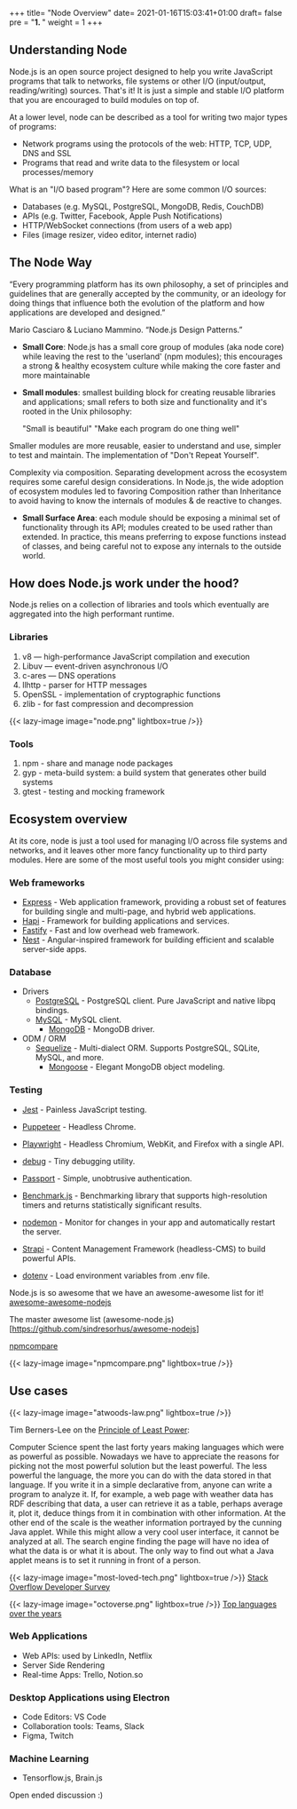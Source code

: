 +++
title= "Node Overview"
date= 2021-01-16T15:03:41+01:00
draft= false
pre = "<b>1. </b>"
weight = 1 
+++

## Understanding Node

Node.js is an open source project designed to help you write JavaScript programs that talk to networks, file systems or other I/O (input/output, reading/writing) sources. That's it! It is just a simple and stable I/O platform that you are encouraged to build modules on top of.

At a lower level, node can be described as a tool for writing two major types of programs:

- Network programs using the protocols of the web: HTTP, TCP, UDP, DNS and SSL
- Programs that read and write data to the filesystem or local processes/memory

What is an "I/O based program"? Here are some common I/O sources:

- Databases (e.g. MySQL, PostgreSQL, MongoDB, Redis, CouchDB)
- APIs (e.g. Twitter, Facebook, Apple Push Notifications)
- HTTP/WebSocket connections (from users of a web app)
- Files (image resizer, video editor, internet radio)

## The Node Way

“Every programming platform has its own philosophy, a set of principles and guidelines that are generally accepted by the community, or an ideology for doing things that influence both the evolution of the platform and how applications are developed and designed.”

Mario Casciaro & Luciano Mammino. “Node.js Design Patterns.”

- **Small Core**: Node.js has a small core group of modules (aka node core) while leaving the rest to the 'userland' (npm modules); this encourages a strong & healthy ecosystem culture while making the core faster and more maintainable

- **Small modules**: smallest building block for creating reusable libraries and applications; small refers to both size and functionality and it's rooted in the Unix philosophy:

  "Small is beautiful"
  "Make each program do one thing well"

Smaller modules are more reusable, easier to understand and use, simpler to test and maintain. The implementation of "Don't Repeat Yourself".

Complexity via composition. Separating development across the ecosystem requires some careful design considerations. In Node.js, the wide adoption of ecosystem modules led to favoring Composition rather than Inheritance to avoid having to know the internals of modules & de reactive to changes.

- **Small Surface Area**: each module should be exposing a minimal set of functionality through its API; modules created to be used rather than extended. In practice, this means preferring to expose functions instead of classes, and being careful not to expose any internals to the outside world.

## How does Node.js work under the hood?

Node.js relies on a collection of libraries and tools which eventually are aggregated into the high performant runtime.

### Libraries

1. v8 — high-performance JavaScript compilation and execution
1. Libuv — event-driven asynchronous I/O
1. c-ares — DNS operations
1. llhttp - parser for HTTP messages
1. OpenSSL - implementation of cryptographic functions
1. zlib - for fast compression and decompression

{{< lazy-image image="node.png" lightbox=true />}}

### Tools

1. npm - share and manage node packages
1. gyp - meta-build system: a build system that generates other build systems
1. gtest - testing and mocking framework

## Ecosystem overview

At its core, node is just a tool used for managing I/O across file systems and networks, and it leaves other more fancy functionality up to third party modules. Here are some of the most useful tools you might consider using:

### Web frameworks

- [Express](https://github.com/expressjs/express) - Web application framework, providing a robust set of features for building single and multi-page, and hybrid web applications.
- [Hapi](https://github.com/hapijs/hapi) - Framework for building applications and services.
- [Fastify](https://github.com/fastify/fastify) - Fast and low overhead web framework.
- [Nest](https://github.com/nestjs/nest) - Angular-inspired framework for building efficient and scalable server-side apps.

### Database

- Drivers
  - [PostgreSQL](https://github.com/brianc/node-postgres) - PostgreSQL client. Pure JavaScript and native libpq bindings.
  - [MySQL](https://github.com/mysqljs/mysql) - MySQL client.
    - [MongoDB](https://github.com/mongodb/node-mongodb-native) - MongoDB driver.
- ODM / ORM
  - [Sequelize](https://github.com/sequelize/sequelize) - Multi-dialect ORM. Supports PostgreSQL, SQLite, MySQL, and more.
    - [Mongoose](https://github.com/Automattic/mongoose) - Elegant MongoDB object modeling.

### Testing

- [Jest](https://github.com/facebook/jest) - Painless JavaScript testing.
- [Puppeteer](https://github.com/GoogleChrome/puppeteer) - Headless Chrome.
- [Playwright](https://github.com/microsoft/playwright) - Headless Chromium, WebKit, and Firefox with a single API.

- [debug](https://github.com/visionmedia/debug) - Tiny debugging utility.
- [Passport](https://github.com/jaredhanson/passport) - Simple, unobtrusive authentication.
- [Benchmark.js](https://github.com/bestiejs/benchmark.js) - Benchmarking library that supports high-resolution timers and returns statistically significant results.
- [nodemon](https://github.com/remy/nodemon) - Monitor for changes in your app and automatically restart the server.
- [Strapi](https://github.com/strapi/strapi) - Content Management Framework (headless-CMS) to build powerful APIs.
- [dotenv](https://github.com/motdotla/dotenv) - Load environment variables from .env file.

Node.js is so awesome that we have an awesome-awesome list for it! [awesome-awesome-nodejs](https://github.com/bnb/awesome-awesome-nodejs)

The master awesome list (awesome-node.js)[https://github.com/sindresorhus/awesome-nodejs]

[npmcompare](https://npmcompare.com/compare/@hapi/hapi,express,fastify)

{{< lazy-image image="npmcompare.png" lightbox=true />}}

## Use cases

{{< lazy-image image="atwoods-law.png" lightbox=true />}}

Tim Berners-Lee on the [Principle of Least Power](https://www.w3.org/DesignIssues/Principles.html):

Computer Science spent the last forty years making languages which were as powerful as possible. Nowadays we have to appreciate the reasons for picking not the most powerful solution but the least powerful. The less powerful the language, the more you can do with the data stored in that language. If you write it in a simple declarative from, anyone can write a program to analyze it. If, for example, a web page with weather data has RDF describing that data, a user can retrieve it as a table, perhaps average it, plot it, deduce things from it in combination with other information. At the other end of the scale is the weather information portrayed by the cunning Java applet. While this might allow a very cool user interface, it cannot be analyzed at all. The search engine finding the page will have no idea of what the data is or what it is about. The only way to find out what a Java applet means is to set it running in front of a person.

{{< lazy-image image="most-loved-tech.png" lightbox=true />}}
[Stack Overflow Developer Survey](https://insights.stackoverflow.com/survey/2020#technology-programming-scripting-and-markup-languages-professional-developers)

{{< lazy-image image="octoverse.png" lightbox=true />}}
[Top languages over the years](https://octoverse.github.com/)

### Web Applications

- Web APIs: used by LinkedIn, Netflix
- Server Side Rendering
- Real-time Apps: Trello, Notion.so

### Desktop Applications using Electron

- Code Editors: VS Code
- Collaboration tools: Teams, Slack
- Figma, Twitch

### Machine Learning

- Tensorflow.js, Brain.js

Open ended discussion :)

